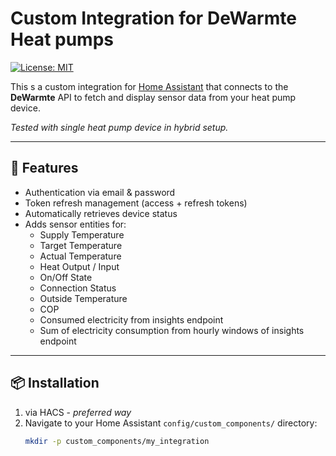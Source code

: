 # Custom Integration for DeWarmte Heat pumps

[![License: MIT](https://img.shields.io/badge/license-MIT-blue.svg)](LICENSE)

This s a custom integration for [Home Assistant](https://www.home-assistant.io) that connects to the **DeWarmte** API to fetch and display sensor data from your heat pump device.

*Tested with single heat pump device in hybrid setup.*

---

## 🔧 Features

- Authentication via email & password
- Token refresh management (access + refresh tokens)
- Automatically retrieves device status
- Adds sensor entities for:
  - Supply Temperature
  - Target Temperature
  - Actual Temperature
  - Heat Output / Input
  - On/Off State
  - Connection Status
  - Outside Temperature
  - COP
  - Consumed electricity from insights endpoint
  - Sum of electricity consumption from hourly windows of insights endpoint

---

## 📦 Installation

1. via HACS - _preferred way_
1. Navigate to your Home Assistant `config/custom_components/` directory:
   ```bash
   mkdir -p custom_components/my_integration

